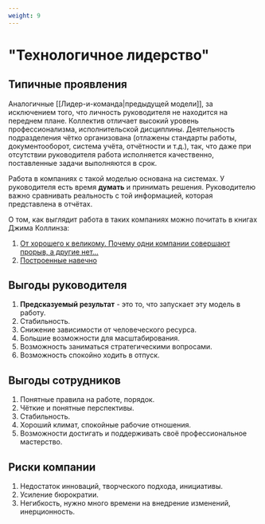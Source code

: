 ```yaml
---
weight: 9
---
```

# "Технологичное лидерство"

## Типичные проявления
Аналогичные [[Лидер-и-команда|предыдущей модели]], за исключением того, что личность руководителя не находится на переднем плане. Коллектив отличает высокий уровень профессионализма, исполнительской дисциплины. Деятельность подразделения чётко организована (отлажены стандарты работы, документооборот, система учёта, отчётности и т.д.), так, что даже при отсутствии руководителя работа исполняется качественно, поставленные задачи выполняются в срок.

Работа в компаниях с такой моделью основана на системах. У руководителя есть время **думать** и принимать решения. Руководителю важно сравнивать реальность с той информацией, которая представлена в отчётах.

О том, как выглядит работа в таких компаниях можно почитать в книгах Джима Коллинза:

1. [От хорошего к великому. Почему одни компании совершают прорыв, а другие нет…](https://www.litres.ru/book/dzhim-kollinz/ot-horoshego-k-velikomu-pochemu-odni-kompanii-sovershaut-pro-23134201/)
2. [Построенные навечно](https://www.litres.ru/audiobook/dzhim-kollinz/postroennye-navechno-264212/)

## Выгоды руководителя
1. **Предсказуемый результат** - это то, что запускает эту модель в работу.
2. Стабильность.
3. Снижение зависимости от человеческого ресурса.
4. Большие возможности для масштабирования.
5. Возможность заниматься стратегическими вопросами.
6. Возможность спокойно ходить в отпуск.

## Выгоды сотрудников
1. Понятные правила на работе, порядок.
2. Чёткие и понятные перспективы.
3. Стабильность.
4. Хороший климат, спокойные рабочие отношения.
5. Возможности достигать и поддерживать своё профессиональное мастерство.

## Риски компании
1. Недостаток инноваций, творческого подхода, инициативы.
2. Усиление бюрократии.
3. Негибкость, нужно много времени на внедрение изменений, инерционность.